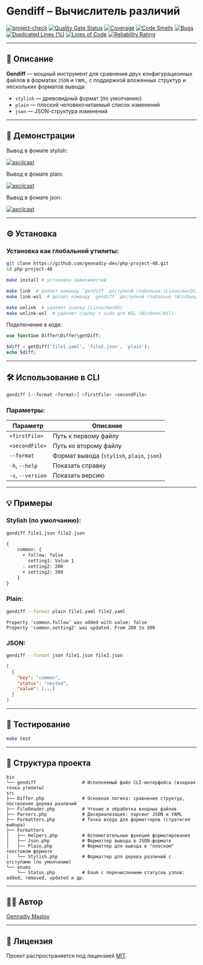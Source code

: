 # Gendiff – Вычислитель различий

[![project-check](https://github.com/StandAlone404/php-project-48/actions/workflows/project-check.yml/badge.svg)](https://github.com/StandAlone404/php-project-48/actions/workflows/project-check.yml)
[![Quality Gate Status](https://sonarcloud.io/api/project_badges/measure?project=php-project-48&metric=alert_status)](https://sonarcloud.io/summary/new_code?id=php-project-48)
[![Coverage](https://sonarcloud.io/api/project_badges/measure?project=php-project-48&metric=coverage)](https://sonarcloud.io/summary/new_code?id=php-project-48)
[![Code Smells](https://sonarcloud.io/api/project_badges/measure?project=php-project-48&metric=code_smells)](https://sonarcloud.io/summary/new_code?id=php-project-48)
[![Bugs](https://sonarcloud.io/api/project_badges/measure?project=php-project-48&metric=bugs)](https://sonarcloud.io/summary/new_code?id=php-project-48)
[![Duplicated Lines (%)](https://sonarcloud.io/api/project_badges/measure?project=php-project-48&metric=duplicated_lines_density)](https://sonarcloud.io/summary/new_code?id=php-project-48)
[![Lines of Code](https://sonarcloud.io/api/project_badges/measure?project=php-project-48&metric=ncloc)](https://sonarcloud.io/summary/new_code?id=php-project-48)
[![Reliability Rating](https://sonarcloud.io/api/project_badges/measure?project=php-project-48&metric=reliability_rating)](https://sonarcloud.io/summary/new_code?id=php-project-48)

---

## 📖 Описание

**Gendiff** — мощный инструмент для сравнения двух конфигурационных файлов в форматах `JSON` и `YAML`, с поддержкой вложенных структур и нескольких форматов вывода:

- `stylish` — древовидный формат (по умолчанию)
- `plain` — плоский человекочитаемый список изменений
- `json` — JSON-структура изменений

---

## 🎥 Демонстрации

Вывод в фомате stylish:

[![asciicast](https://asciinema.org/a/M5kRht39FKYV6LoFjISj92MKx.svg)](https://asciinema.org/a/M5kRht39FKYV6LoFjISj92MKx)

Вывод в фомате plain:

[![asciicast](https://asciinema.org/a/4hbI80NvSL7V521rtA02bTtMu.svg)](https://asciinema.org/a/4hbI80NvSL7V521rtA02bTtMu)

Вывод в фомате json:

[![asciicast](https://asciinema.org/a/SS6mt3J75lanThzt8WArdSXpq.svg)](https://asciinema.org/a/SS6mt3J75lanThzt8WArdSXpq)

---

## ⚙️ Установка

### Установка как глобальной утилиты:

```bash
git clone https://github.com/gennadiy-dev/php-project-48.git
cd php-project-48

make install # установка зависимостей

make link  # делает команду `gendiff` доступной глобально (Linux/macOS)
make link-wsl  # делает команду `gendiff` доступной глобально (Windows/Wsl)

make unlink  # удаляет ссылку (Linux/macOS)
make unlink-wsl  # удаляет ссылку с sudo для WSL (Windows/Wsl)
````

Подключение в коде:

```php
use function Differ\Differ\getDiff;

$diff = getDiff('file1.yaml', 'file2.json', 'plain');
echo $diff;
```

---

## 🛠 Использование в CLI

```bash
gendiff [--format <format>] <firstFile> <secondFile>
```

### Параметры:

| Параметр          | Описание                                   |
| ----------------- | ------------------------------------------ |
| `<firstFile>`     | Путь к первому файлу                       |
| `<secondFile>`    | Путь ко второму файлу                      |
| `--format`        | Формат вывода (`stylish`, `plain`, `json`) |
| `-h`, `--help`    | Показать справку                           |
| `-v`, `--version` | Показать версию                            |

---

## 💡 Примеры

### Stylish (по умолчанию):

```bash
gendiff file1.json file2.json
```

```diff
{
    common: {
      + follow: false
        setting1: Value 1
      - setting2: 200
      + setting2: 300
    }
}
```

### Plain:

```bash
gendiff --format plain file1.yaml file2.yaml
```

```text
Property 'common.follow' was added with value: false
Property 'common.setting2' was updated. From 200 to 300
```

### JSON:

```bash
gendiff --format json file1.json file2.json
```

```json
[
  {
    "key": "common",
    "status": "nested",
    "value": [...]
  }
]
```

---

## 🧪 Тестирование

```bash
make test
```

---

## 📂 Структура проекта

```text
bin
└── gendiff                 # Исполняемый файл CLI-интерфейса (входная точка утилиты)
src
├── Differ.php              # Основная логика: сравнение структур, построение дерева различий
├── FileReader.php          # Чтение и обработка входных файлов
├── Parsers.php             # Десериализация: парсинг JSON и YAML
├── Formatters.php          # Точка входа для форматтеров (стратегия выбора)
├── Formatters
│   ├── Helpers.php         # Вспомогательные функции форматирования
│   ├── Json.php            # Форматтер вывода в JSON-формате
│   ├── Plain.php           # Форматтер для вывода в "плоском" текстовом формате
│   └── Stylish.php         # Форматтер для дерева различий с отступами (по умолчанию)
└── enums
    └── Status.php          # Enum с перечислением статусов узлов: added, removed, updated и др.
```

---

## 🧑‍💻 Автор

[Gennadiy Maslov](https://github.com/gmaslov-dev)

---

## 📝 Лицензия

Проект распространяется под лицензией [MIT](LICENSE).
